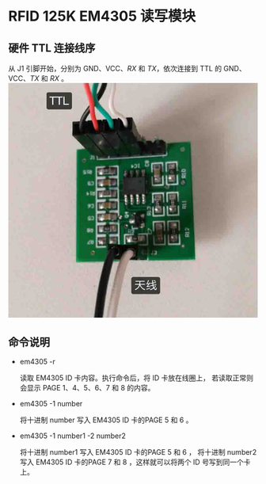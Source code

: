 # RFID 125K EM4305 读写模块

## 硬件 TTL 连接线序
从 J1 引脚开始，分别为 GND、VCC、*RX* 和 *TX*，依次连接到 TTL 的 GND、VCC、*TX* 和 *RX* 。
![EM4305-Writer.jpg](https://raw.githubusercontent.com/alphameow/em4305/master/EM4305-Writer.jpg "EM4305 读写模块")

## 命令说明
*  em4305 -r

    读取 EM4305 ID 卡内容。执行命令后，将 ID 卡放在线圈上， 若读取正常则会显示 PAGE 1、4、5、6、7 和 8 的内容。

*  em4305 -1 number

    将十进制 number 写入 EM4305 ID 卡的PAGE 5 和 6 。

*  em4305 -1 number1 -2 number2

    将十进制 number1 写入 EM4305 ID 卡的PAGE 5 和 6 ， 将十进制 number2 写入 EM4305 ID 卡的PAGE 7 和 8 ，这样就可以将两个 ID 号写到同一个卡上。



